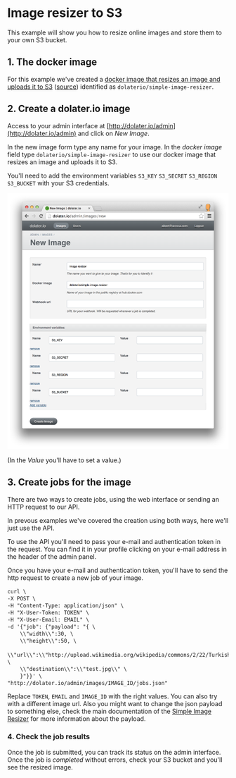 # Image resizer to S3

This example will show you how to resize online images and store them to your own S3 bucket.

## 1. The docker image

For this example we've created a [docker image that resizes an image and uploads it to S3](https://registry.hub.docker.com/u/dolaterio/simple-image-resizer/) ([source](https://github.com/dolaterio/simple_image_resizer)) identified as `dolaterio/simple-image-resizer`.

## 2. Create a dolater.io image

Access to your admin interface at [http://dolater.io/admin](http://dolater.io/admin) and click on _New Image_.

In the new image form type any name for your image. In the _docker image_ field type `dolaterio/simple-image-resizer` to use our docker image that resizes an image and uploads it to S3.

You'll need to add the environment variables `S3_KEY` `S3_SECRET` `S3_REGION` `S3_BUCKET` with your S3 credentials.

![New image with Env Vars](images/new_image_env_vars.png)

(In the _Value_ you'll have to set a value.)

## 3. Create jobs for the image

There are two ways to create jobs, using the web interface or sending an HTTP request to our API.

In prevous examples we've covered the creation using both ways, here we'll just use the API.

To use the API you'll need to pass your e-mail and authentication token in the request. You can find it in your profile clicking on your e-mail address in the header of the admin panel.

Once you have your e-mail and authentication token, you'll have to send the http request to create a new job of your image.

```
curl \
-X POST \
-H "Content-Type: application/json" \
-H "X-User-Token: TOKEN" \
-H "X-User-Email: EMAIL" \
-d '{"job": {"payload": "{ \
    \\"width\\":30, \
    \\"height\\":50, \
    \\"url\\":\\"http://upload.wikimedia.org/wikipedia/commons/2/22/Turkish_Van_Cat.jpg\\", \
    \\"destination\\":\\"test.jpg\\" \
    }"}}' \
"http://dolater.io/admin/images/IMAGE_ID/jobs.json"
```

Replace `TOKEN`, `EMAIL` and `IMAGE_ID` with the right values. You can also try with a different image url. Also you might want to change the json payload to something else, check the main documentation of the [Simple Image Resizer](https://github.com/dolaterio/simple_image_resizer) for more information about the payload.

### 4. Check the job results

Once the job is submitted, you can track its status on the admin interface. Once the job is _completed_ without errors, check your S3 bucket and you'll see the resized image.
